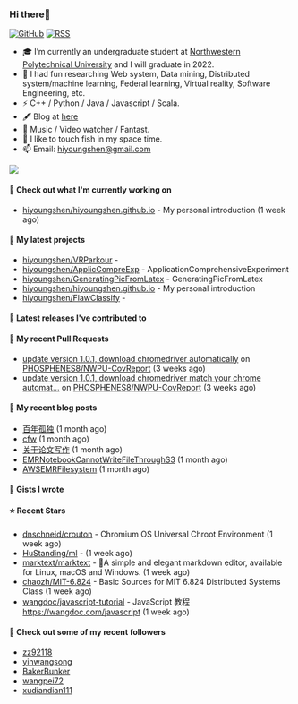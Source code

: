 ### Hi there👋
[![GitHub](https://img.shields.io/badge/dynamic/json?logo=github&label=GitHub&labelColor=495867&color=495867&query=%24.data.totalSubs&url=https%3A%2F%2Fapi.spencerwoo.com%2Fsubstats%2F%3Fsource%3Dgithub%26queryKey%3Dhayschan&style=flat-square)](https://github.com/hiyoungshen)
[![RSS](https://img.shields.io/badge/dynamic/json?logo=rss&logoColor=white&label=RSS&labelColor=95B8D1&color=95B8D1&query=%24.data.totalSubs&url=https%3A%2F%2Fapi.spencerwoo.com%2Fsubstats%2F%3Fsource%3Dfeedly%257Cinoreader%257CfeedsPub%26queryKey%3Dhttps://haysc.tech/feed.xml&style=flat-square)](https://hiyoungshen.github.io/)

- 🎓 I’m currently an undergraduate student at [Northwestern Polytechnical University](https://www.nwpu.edu.cn/) and I will graduate in 2022. 
- 🌱 I had fun researching Web system, Data mining, Distributed system/machine learning, Federal learning, Virtual reality, Software Engineering, etc.
- ⚡ C++ / Python / Java / Javascript / Scala.
- 🖋 Blog at [here](https://hiyoungshen.github.io/)
- 🏃 Music / Video watcher / Fantast. 
- 🤔 I like to touch fish in my space time.
- 📫 Email: [hiyoungshen@gmail.com](mailto:hiyoungshen@gmail.com)

<img align="center" src="https://github-readme-stats.vercel.app/api?username=hiyoungshen&show_icons=true&icon_color=CE1D2D&text_color=718096&bg_color=ffffff&hide_title=true" />

#### 👷 Check out what I'm currently working on

- [hiyoungshen/hiyoungshen.github.io](https://github.com/hiyoungshen/hiyoungshen.github.io) - My personal introduction (1 week ago)

#### 🌱 My latest projects

- [hiyoungshen/VRParkour](https://github.com/hiyoungshen/VRParkour) - 
- [hiyoungshen/ApplicCompreExp](https://github.com/hiyoungshen/ApplicCompreExp) - ApplicationComprehensiveExperiment
- [hiyoungshen/GeneratingPicFromLatex](https://github.com/hiyoungshen/GeneratingPicFromLatex) - GeneratingPicFromLatex
- [hiyoungshen/hiyoungshen.github.io](https://github.com/hiyoungshen/hiyoungshen.github.io) - My personal introduction
- [hiyoungshen/FlawClassify](https://github.com/hiyoungshen/FlawClassify) - 

#### 🔭 Latest releases I've contributed to


#### 🔨 My recent Pull Requests

- [update version 1.0.1, download chromedriver automatically](https://github.com/PHOSPHENES8/NWPU-CovReport/pull/2) on [PHOSPHENES8/NWPU-CovReport](https://github.com/PHOSPHENES8/NWPU-CovReport) (3 weeks ago)
- [update version 1.0.1, download chromedriver match your chrome automat…](https://github.com/PHOSPHENES8/NWPU-CovReport/pull/1) on [PHOSPHENES8/NWPU-CovReport](https://github.com/PHOSPHENES8/NWPU-CovReport) (3 weeks ago)

#### 📜 My recent blog posts

- [百年孤独](https://hiyoungshen.github.io/2022/02/05/bai-nian-gu-du/) (1 month ago)
- [cfw](https://hiyoungshen.github.io/2022/01/30/cfw/) (1 month ago)
- [关于论文写作](https://hiyoungshen.github.io/2022/01/25/guan-yu-lun-wen-xie-zuo/) (1 month ago)
- [EMRNotebookCannotWriteFileThroughS3](https://hiyoungshen.github.io/2022/01/25/emrnotebookcannotwritefilethroughs3/) (1 month ago)
- [AWSEMRFilesystem](https://hiyoungshen.github.io/2022/01/25/awsemrfilesystem/) (1 month ago)

#### 📓 Gists I wrote


#### ⭐ Recent Stars

- [dnschneid/crouton](https://github.com/dnschneid/crouton) - Chromium OS Universal Chroot Environment (1 week ago)
- [HuStanding/ml](https://github.com/HuStanding/ml) -  (1 week ago)
- [marktext/marktext](https://github.com/marktext/marktext) - 📝A simple and elegant markdown editor, available for Linux, macOS and Windows. (1 week ago)
- [chaozh/MIT-6.824](https://github.com/chaozh/MIT-6.824) - Basic Sources for MIT 6.824 Distributed Systems Class (1 week ago)
- [wangdoc/javascript-tutorial](https://github.com/wangdoc/javascript-tutorial) - JavaScript 教程 https://wangdoc.com/javascript (1 week ago)

#### 👯 Check out some of my recent followers

- [zz92118](https://github.com/zz92118)
- [yinwangsong](https://github.com/yinwangsong)
- [BakerBunker](https://github.com/BakerBunker)
- [wangpei72](https://github.com/wangpei72)
- [xudiandian111](https://github.com/xudiandian111)



